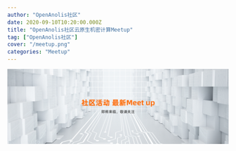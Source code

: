 ```yaml
---
author: "OpenAnolis社区"
date: 2020-09-10T10:20:00.000Z
title: "OpenAnolis社区云原生机密计算Meetup"
tag: ["OpenAnolis社区"]
cover: "/meetup.png"
categories: "Meetup"
---
```


![png](meetup.png)
